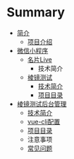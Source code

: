 # Summary

* [简介](README.md)
  * [项目介绍](xiang-mu-jie-shao.md)
* [微信小程序](wei-xin-xiao-cheng-xu.md)
  * [名片Live](wei-xin-xiao-cheng-xu/ming-pian-live.md)
    * 技术简介
  * [棱镜测试](wei-xin-xiao-cheng-xu/leng-jing-ce-shi.md)
    * [技术简介](wei-xin-xiao-cheng-xu/leng-jing-ce-shi/ji-zhu-jian-jie.md)
    * [项目目录](wei-xin-xiao-cheng-xu/leng-jing-ce-shi/xiang-mu-mu-lu.md)
* [棱镜测试后台管理](hou-tai-guan-li.md)
  * [技术简介](hou-tai-guan-li/ji-zhu-jian-jie.md)
  * [vue-cli配置](hou-tai-guan-li/vue-clipei-zhi.md)
  * [项目目录](hou-tai-guan-li/xiang-mu-mu-lu.md)
  * 注意事项
  * [常见问题](hou-tai-guan-li/chang-jian-wen-ti.md)

